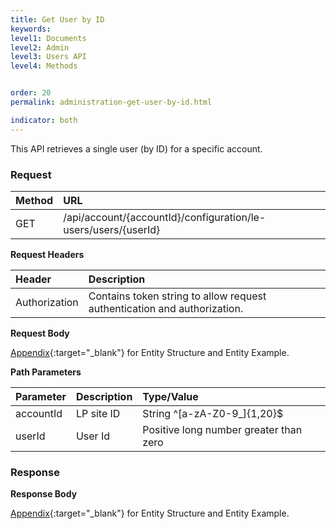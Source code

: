 ```yaml
---
title: Get User by ID
keywords:
level1: Documents
level2: Admin
level3: Users API
level4: Methods


order: 20
permalink: administration-get-user-by-id.html

indicator: both
---
```


This API retrieves a single user (by ID) for a specific account.

### Request

 |Method|      URL  |
 |:--------  |:---  |
 |GET|  /api/account/{accountId}/configuration/le-users/users/{userId}  |

**Request Headers**

 |Header|         Description  |
 |:------ |       :--------  |
 |Authorization|  Contains token string to allow request authentication and authorization.  |

**Request Body**
 
[Appendix](administration-users-appendix.html){:target="_blank"} for Entity Structure and Entity Example.

**Path Parameters**

 |Parameter|  Description  |Type/Value |
 |:------|    :--------|    :--------|
 |accountId|  LP site ID|   String ^[a-zA-Z0-9_]{1,20}$|
 |userId|     User Id|      Positive long number greater than zero |

### Response

**Response Body**

[Appendix](administration-users-appendix.html){:target="_blank"} for Entity Structure and Entity Example.
